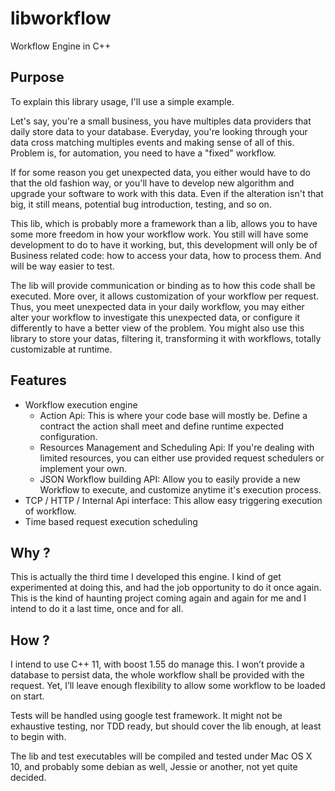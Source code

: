 # libworkflow
Workflow Engine in C++ 

## Purpose

To explain this library usage, I'll use a simple example. 

Let's say, you're a small business, you have multiples data providers that daily store data to your database. 
Everyday, you're looking through your data cross matching multiples events and making sense of all of this.
Problem is, for automation, you need to have a "fixed" workflow. 

If for some reason you get unexpected data, you either would have to do that the old fashion way, or you'll have to develop new algorithm and upgrade your software to work with this data. Even if the alteration isn't that big, it still means, potential bug introduction, testing, and so on. 

This lib, which is probably more a framework than a lib, allows you to have some more freedom in how your workflow work.
You still will have some development to do to have it working, but, this development will only be of Business related code: how to access your data, how to process them. And will be way easier to test. 

The lib will provide communication or binding as to how this code shall be executed. More over, it allows customization of your workflow per request. 
Thus, you meet unexpected data in your daily workflow, you may either alter your workflow to investigate this unexpected data, or configure it differently to have a better view of the problem. 
You might also use this library to store your datas, filtering it, transforming it with workflows, totally customizable at runtime. 

## Features

* Workflow execution engine
  * Action Api: This is where your code base will mostly be. Define a contract the action shall meet and define runtime expected configuration.
  * Resources Management and Scheduling Api: If you're dealing with limited resources, you can either use provided request schedulers or implement your own. 
  * JSON Workflow building API: Allow you to easily provide a new Workflow to execute, and customize anytime it's execution process.
* TCP / HTTP / Internal Api interface: This allow easy triggering execution of workflow. 
* Time based request execution scheduling

## Why ?

This is actually the third time I developed this engine. I kind of get experimented at doing this, and had the job opportunity to do it once again. This is the kind of haunting project coming again and again for me and I intend to do it a last time, once and for all. 

## How ?

I intend to use C++ 11, with boost 1.55 do manage this. I won’t provide a database to persist data, the whole workflow shall be provided with the request. Yet, I’ll leave enough flexibility to allow some workflow to be loaded on start. 

Tests will be handled using google test framework. It might not be exhaustive testing, nor TDD ready, but should cover the lib enough, at least to begin with. 

The lib and test executables will be compiled and tested under Mac OS X 10, and probably some debian as well, Jessie or another, not yet quite decided. 
